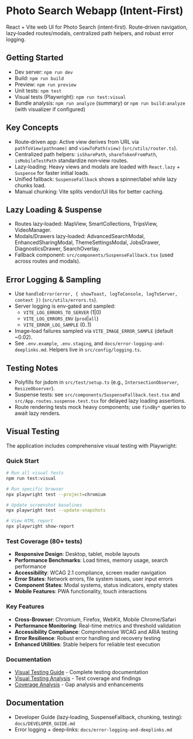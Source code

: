 # Photo Search Webapp (Intent‑First)

React + Vite web UI for Photo Search (intent‑first). Route‑driven navigation, lazy‑loaded routes/modals, centralized path helpers, and robust error logging.

## Getting Started

- Dev server: `npm run dev`
- Build: `npm run build`
- Preview: `npm run preview`
- Unit tests: `npm test`
- Visual tests (Playwright): `npm run test:visual`
- Bundle analysis: `npm run analyze` (summary) or `npm run build:analyze` (with visualizer if configured)

## Key Concepts

- Route‑driven app: Active view derives from URL via `pathToView(pathname)` and `viewToPath(view)` (`src/utils/router.ts`).
- Centralized path helpers: `isSharePath`, `shareTokenFromPath`, `isMobileTestPath` standardize non‑view routes.
- Lazy‑loading: Heavy views and modals are loaded with `React.lazy` + `Suspense` for faster initial loads.
- Unified fallback: `SuspenseFallback` shows a spinner/label while lazy chunks load.
- Manual chunking: Vite splits vendor/UI libs for better caching.

## Lazy Loading & Suspense

- Routes lazy‑loaded: MapView, SmartCollections, TripsView, VideoManager.
- Modals/Drawers lazy‑loaded: AdvancedSearchModal, EnhancedSharingModal, ThemeSettingsModal, JobsDrawer, DiagnosticsDrawer, SearchOverlay.
- Fallback component: `src/components/SuspenseFallback.tsx` (used across routes and modals).

## Error Logging & Sampling

- Use `handleError(error, { showToast, logToConsole, logToServer, context })` (`src/utils/errors.ts`).
- Server logging is env‑gated and sampled:
  - `VITE_LOG_ERRORS_TO_SERVER` (1|0)
  - `VITE_LOG_ERRORS_ENV` (`prod`|`all`)
  - `VITE_ERROR_LOG_SAMPLE` (0..1)
- Image‑load failures sampled via `VITE_IMAGE_ERROR_SAMPLE` (default ~0.02).
- See `.env.example`, `.env.staging`, and `docs/error-logging-and-deeplinks.md`. Helpers live in `src/config/logging.ts`.

## Testing Notes

- Polyfills for jsdom in `src/test/setup.ts` (e.g., `IntersectionObserver`, `ResizeObserver`).
- Suspense tests: see `src/components/SuspenseFallback.test.tsx` and `src/App.routes.suspense.test.tsx` for delayed lazy loading assertions.
- Route rendering tests mock heavy components; use `findBy*` queries to await lazy renders.

## Visual Testing

The application includes comprehensive visual testing with Playwright:

### Quick Start
```bash
# Run all visual tests
npm run test:visual

# Run specific browser
npx playwright test --project=chromium

# Update screenshot baselines
npx playwright test --update-snapshots

# View HTML report
npx playwright show-report
```

### Test Coverage (80+ tests)
- **Responsive Design**: Desktop, tablet, mobile layouts
- **Performance Benchmarks**: Load times, memory usage, search performance
- **Accessibility**: WCAG 2.1 compliance, screen reader navigation
- **Error States**: Network errors, file system issues, user input errors
- **Component States**: Modal systems, status indicators, empty states
- **Mobile Features**: PWA functionality, touch interactions

### Key Features
- **Cross-Browser**: Chromium, Firefox, WebKit, Mobile Chrome/Safari
- **Performance Monitoring**: Real-time metrics and threshold validation
- **Accessibility Compliance**: Comprehensive WCAG and ARIA testing
- **Error Resilience**: Robust error handling and recovery testing
- **Enhanced Utilities**: Stable helpers for reliable test execution

### Documentation
- [Visual Testing Guide](./VISUAL_TESTING_GUIDE.md) - Complete testing documentation
- [Visual Testing Analysis](./VISUAL_TESTING_ANALYSIS_REPORT.md) - Test coverage and findings
- [Coverage Analysis](./tests/visual/coverage-analysis.md) - Gap analysis and enhancements

## Documentation

- Developer Guide (lazy‑loading, SuspenseFallback, chunking, testing): `docs/DEVELOPER_GUIDE.md`
- Error logging + deep‑links: `docs/error-logging-and-deeplinks.md`
